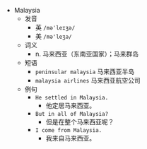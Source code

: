 - Malaysia
  - 发音
    - 英 `/məˈleɪʒə/`
    - 美 `/mə'leʒə/`
  - 词义
    - n. 马来西亚（东南亚国家）；马来群岛
  - 短语
    - `peninsular malaysia` 马来西亚半岛 
    - `malaysia airlines` 马来西亚航空公司 
  - 例句
    - `He settled in Malaysia.`
      - 他定居马来西亚。
    - `But in all of Malaysia?`
      - 但是在整个马来西亚呢？
    - `I come from Malaysia.`
      - 我来自马来西亚。


